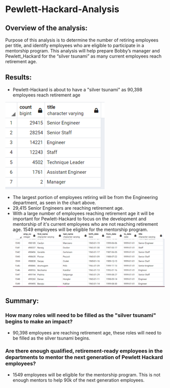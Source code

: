 # Pewlett-Hackard-Analysis

## Overview of the analysis: 
Purpose of this analysis is to determine the number of retiring employees per title, and identify employees who are eligible to participate in a mentorship program. This analysis will help prepare Bobby’s manager and Pewlett_Hackard for the “silver tsunami” as many current employees reach retirement age.

## Results: 
- Pewlett-Hackard is about to have a "silver tsunami" as 90,398 employees reach retirement age

![Output](retiring_titles.PNG)
- The largest portion of employees retiring will be from the Engineering department, as seen in the chart above.
- 29,415 Senior Engineers are reaching retirement age. 
- With a large number of employees reaching retirement age it will be important for Pewlett-Hackard to focus on the development and mentorship of it's current employees who are not reaching retirement age. 1549 employees will be eligible for the mentorship program. 
![Output](Mentorship_eligibility.PNG)

## Summary:
### How many roles will need to be filled as the "silver tsunami" begins to make an impact?
- 90,398 employees are reaching retirement age, these roles will need to be filled as the silver tsunami begins. 

### Are there enough qualified, retirement-ready employees in the departments to mentor the next generation of Pewlett Hackard employees?
- 1549 employees will be eligible for the mentorship program. This is not enough mentors to help 90k of the next generation employees. 
